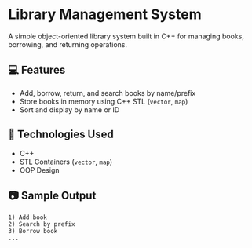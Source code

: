 # Library Management System

A simple object-oriented library system built in C++ for managing books, borrowing, and returning operations.

## 💻 Features
- Add, borrow, return, and search books by name/prefix
- Store books in memory using C++ STL (`vector`, `map`)
- Sort and display by name or ID

## 🔧 Technologies Used
- C++
- STL Containers (`vector`, `map`)
- OOP Design

## 📷 Sample Output

```text
1) Add book
2) Search by prefix
3) Borrow book
...
